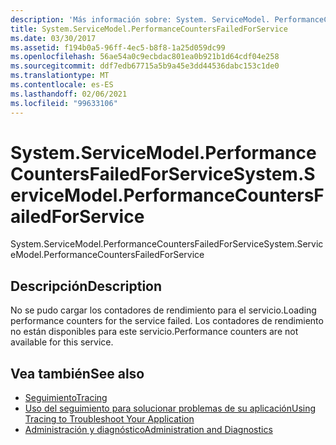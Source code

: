 ```yaml
---
description: 'Más información sobre: System. ServiceModel. PerformanceCountersFailedForService'
title: System.ServiceModel.PerformanceCountersFailedForService
ms.date: 03/30/2017
ms.assetid: f194b0a5-96ff-4ec5-b8f8-1a25d059dc99
ms.openlocfilehash: 56ae54a0c9ecbdac801ea0b921b1d64cdf04e258
ms.sourcegitcommit: ddf7edb67715a5b9a45e3dd44536dabc153c1de0
ms.translationtype: MT
ms.contentlocale: es-ES
ms.lasthandoff: 02/06/2021
ms.locfileid: "99633106"
---
```

# <a name="systemservicemodelperformancecountersfailedforservice"></a><span data-ttu-id="034d0-103">System.ServiceModel.PerformanceCountersFailedForService</span><span class="sxs-lookup"><span data-stu-id="034d0-103">System.ServiceModel.PerformanceCountersFailedForService</span></span>

<span data-ttu-id="034d0-104">System.ServiceModel.PerformanceCountersFailedForService</span><span class="sxs-lookup"><span data-stu-id="034d0-104">System.ServiceModel.PerformanceCountersFailedForService</span></span>  
  
## <a name="description"></a><span data-ttu-id="034d0-105">Descripción</span><span class="sxs-lookup"><span data-stu-id="034d0-105">Description</span></span>  

 <span data-ttu-id="034d0-106">No se pudo cargar los contadores de rendimiento para el servicio.</span><span class="sxs-lookup"><span data-stu-id="034d0-106">Loading performance counters for the service failed.</span></span> <span data-ttu-id="034d0-107">Los contadores de rendimiento no están disponibles para este servicio.</span><span class="sxs-lookup"><span data-stu-id="034d0-107">Performance counters are not available for this service.</span></span>  
  
## <a name="see-also"></a><span data-ttu-id="034d0-108">Vea también</span><span class="sxs-lookup"><span data-stu-id="034d0-108">See also</span></span>

- [<span data-ttu-id="034d0-109">Seguimiento</span><span class="sxs-lookup"><span data-stu-id="034d0-109">Tracing</span></span>](index.md)
- [<span data-ttu-id="034d0-110">Uso del seguimiento para solucionar problemas de su aplicación</span><span class="sxs-lookup"><span data-stu-id="034d0-110">Using Tracing to Troubleshoot Your Application</span></span>](using-tracing-to-troubleshoot-your-application.md)
- [<span data-ttu-id="034d0-111">Administración y diagnóstico</span><span class="sxs-lookup"><span data-stu-id="034d0-111">Administration and Diagnostics</span></span>](../index.md)
